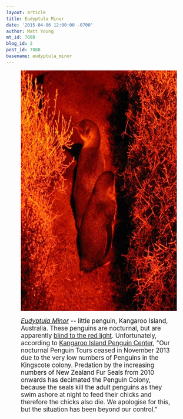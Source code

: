 ```yaml
---
layout: article
title: Eudyptula Minor
date: '2015-04-06 12:00:00 -0700'
author: Matt Young
mt_id: 7088
blog_id: 2
post_id: 7088
basename: eudyptula_minor
---
```

<figure>
<img src="/uploads/2015/IMG_1735%20Little_Penguin_600.JPG" alt="IMG_1735 Little_Penguin_600.JPG" width="600" height="652" />
<figcaption markdown="span">

<big>[_Eudyptula Minor_](http://en.wikipedia.org/wiki/Little_penguin) -- little penguin, Kangaroo Island, Australia. These penguins are nocturnal, but are apparently [blind to the red light](http://www.kipenguincentre.com.au/penguin-tours.php). Unfortunately, according to [Kangaroo Island Penguin Center](http://www.kipenguincentre.com.au/), "Our nocturnal Penguin Tours ceased in November 2013 due to the very low numbers of Penguins in the Kingscote colony. Predation by the increasing numbers of New Zealand Fur Seals from 2010 onwards has decimated the Penguin Colony, because the seals kill the adult penguins as they swim ashore at night to feed their chicks and therefore the chicks also die. We apologise for this, but the situation has been beyond our control."</big>

</figcaption>
</figure>
